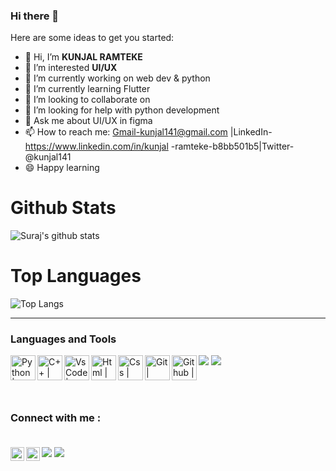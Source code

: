 ### Hi there 👋




Here are some ideas to get you started:
- 👋 Hi, I’m **KUNJAL RAMTEKE** <br>
- 👀 I’m interested **UI/UX**
- 🔭 I’m currently working on web dev & python
- 🌱 I’m currently learning Flutter
- 👯 I’m looking to collaborate on 
- 🤔 I’m looking for help with python development
- 💬 Ask me about UI/UX in figma
- 📫 How to reach me: Gmail-kunjal141@gmail.com |LinkedIn-https://www.linkedin.com/in/kunjal -ramteke-b8bb501b5|Twitter-@kunjal141   
- 😄 Happy learning

# Github Stats

![Suraj's github stats](https://github-readme-stats.vercel.app/api?username=Kunjal-sketch&show_icons=true&theme=radical)

# Top Languages 
![Top Langs](https://github-readme-stats.vercel.app/api/top-langs/?username=Kunjal-sketch&layout=compact&theme=radical)

***
### Languages and Tools   
<img align="left" alt="Python | Logo" height="40px" target="__blank" src="https://img.icons8.com/color/48/000000/python--v1.png" />  
<img align="left" alt="C++ | Logo" height="40px" target="__blank" src="https://img.icons8.com/color/48/000000/c-plus-plus-logo.png" />
<img align="left" alt="VsCode | logo" height="40px" src="https://img.icons8.com/external-tal-revivo-color-tal-revivo/24/000000/external-visual-studio-code-is-a-source-code-editor-developed-by-microsoft-logo-color-tal-revivo.png"/>
<img align="left" alt="Html | Logo" height="40px" target="__blank" src="https://img.icons8.com/color/48/000000/html-5--v1.png"/>
<img align="left" alt="Css | Logo" height="40px" target="https://icons8.com/icons/set/gmail" src="https://img.icons8.com/color/48/000000/css3.png"/>
<img align="left" alt="Git | Logo" height="40px" target="__blank" src="https://img.icons8.com/color/48/000000/git.png"/>
<img align="left" alt="Github | Logo" height="40px" target="__blank" src="https://img.icons8.com/glyph-neue/64/000000/github.png"/>
<img src="https://img.icons8.com/color/48/000000/flutter.png"/>
<img src="https://img.icons8.com/color/48/000000/figma--v1.png"/>
<br>

<br>  <br>
###  Connect with me : <br> <br>
<img src="https://img.icons8.com/ios-filled/50/000000/gmail-new.png"/>

<img align="left" alt="Kunjal Ramteke | Instagram" width="22px" src="https://cdn.jsdelivr.net/npm/simple-icons@3.13.0/icons/instagram.svg" />

<img align="left" alt="Kunjal Ramteke | Twitter" width="22px" src="https://cdn.jsdelivr.net/npm/simple-icons@v3/icons/twitter.svg" />
<img src="https://img.icons8.com/ios-glyphs/30/000000/linkedin.png"/>
